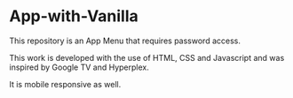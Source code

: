 # App-with-Vanilla
This repository is an App Menu that requires password access.

This work is developed with the use of HTML, CSS and Javascript and was inspired by Google TV and Hyperplex.

It is mobile responsive as well.
